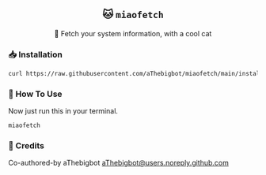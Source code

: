 <div align="center">

## 🐱 `miaofetch`

📎 Fetch your system information, with a cool cat

</div>


### 📥 Installation

```bash
curl https://raw.githubusercontent.com/aThebigbot/miaofetch/main/install | bash
```

### 🥤 How To Use
Now just run this in your terminal.
```bash
miaofetch
```

### 🌸 Credits
Co-authored-by aThebigbot <aThebigbot@users.noreply.github.com>
